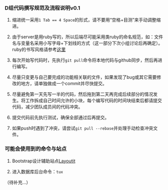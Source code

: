 ### D组代码撰写规范及流程说明v0.1

1. 缩进统一采用`1 Tab == 4 Space`的形式，请不要用“空格+目测”来手动调整缩进。

2. 由于server是用ruby写的，所以后端尽可能采用类ruby的命名规范，如：文件名与变量名采用小写字母+下划线的方式（这一部分下次小组讨论后再确定）。ruby的书写风格请参考[这里](https://ruby-china.org/wiki/coding-style)

3. 每次开始写代码时，先执行`git pull`命令将本地代码与github同步，然后再进行编写。

4. 尽量只变更与自己要完成的功能相关联的文件，如果发现了bug或其它需要修改的地方，请单独做成一个commit并尽快提交。

5. 尽量避免第一天先写一半的代码，然后拖到第二天再完成后续部分的情况发生。将工作拆成自己时间允许的小块，每个编写代码的时间块结束后都请提交代码，减少团队成员间的代码冲突。

6. 提交代码前先执行测试，确保全部通过后再提交。 

7. 如果push时遇到了冲突，请尝试`git pull --rebase`并处理手动检查冲突文件。

### 可能会使用到的命令与站点

1. Bootstrap设计辅助站点[Layoutit](http://layoutit.com)

2. 进入数据库后台命令：`tux`

（待补充...）
